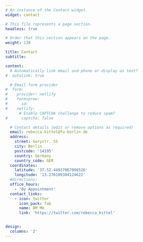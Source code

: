 ```yaml
---
# An instance of the Contact widget.
widget: contact

# This file represents a page section.
headless: true

# Order that this section appears on the page.
weight: 130

title: Contact
subtitle:

content:
  # Automatically link email and phone or display as text?
#  autolink: true

  # Email form provider
#  form:
#    provider: netlify
#    formspree:
#      id:
#    netlify:
      # Enable CAPTCHA challenge to reduce spam?
#      captcha: false

  # Contact details (edit or remove options as required)
  email: rebecca.kittel@fu-berlin.de
  address:
    street: Garystr. 55
    city: Berlin
    postcode: '14195'
    country: Germany
    country_code: GER
  coordinates:
    latitude: '37.52.44937067096526'
    longitude: '13.276109384124622'
  #directions: 
  office_hours:
    - 'By Appointment'
  contact_links:
    - icon: twitter
      icon_pack: fab
      name: DM Me
      link: 'https://twitter.com/rebecca_kittel'


design:
  columns: '2'
---
```

